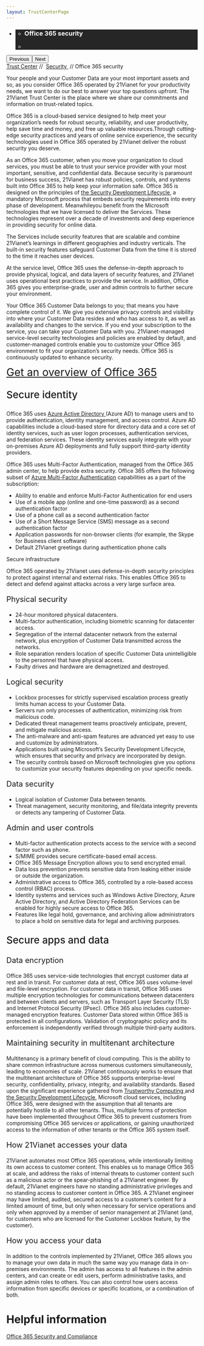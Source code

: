 ```yaml
---
layout: TrustCenterPage
---
```

<div class="row-fluid">
   <div class="span">
      <div>
         <div id="HeroWrapper" data-cols="1" data-view1="1" data-view2="1" data-view3="1" data-view4="1" class="row-fluid wider hero grid-container">
            <div class="span bp0-col-1-1 bp1-col-1-1 bp2-col-1-1 bp3-col-1-1">
               <div bi:type="slideshow" class="slideshow slideshow-hero hero" xmlns:bi="urn:schemas-microsoft-com:mscom:bi">
                  <ul bi:type="list" class="slides">
                     <li id="slide-1" bi:index="0" selectBi="">
                        <div class="heroitem light-foreground" bi:type="heroitem">
                           <div class="media" bi:parenttitle="t1">
                              <a href="" bi:track="False" bi:titleflag="t1" bi:index="0">
                                 <div data-picture="" data-alt="You are in control of your data" data-disable-swap-below="">
                                    <div data-src="https://c.s-microsoft.com/en-us/CMSImages/MS_TrustCenter_Privacy_Header.jpg?version=dc9c5b9b-c334-7922-892a-15c2cd65053d"></div>
                                    <noscript></noscript>
                                 </div>
                              </a>
                           </div>
                           <div class="text" bi:type="cta">
                              <div class="text-container">
                                 <div class="box" style="background: rgba(0,0,0,.85); color: #FFFFFF;">
                                    <ul bi:type="list" class="headerCaption subpageHeaderCaption">
                                       <li class="box-title">
                                          <h3 class="box-title" bi:type="title" bi:title="t1" style="color: #FFFFFF;">Office 365 security</h3>
                                       </li>
                                       <li class="box-actions box-description"><a target="_self" class="mscom-link" href=""></a></li>
                                    </ul>
                                 </div>
                              </div>
                           </div>
                        </div>
                     </li>
                  </ul>
                  <div class="navigation international" bi:track="false">
                     <div class="grid-container settop" data-title-text="Go To Slide "></div>
                  </div>
                  <div class="prev-next" bi:track="false"><button class="prev"><span class="icon-left" aria-hidden="true"></span><span class="screen-reader-text">Previous</span></button><button class="next"><span class="icon-right" aria-hidden="true"></span><span class="screen-reader-text">Next</span></button></div>
                  <div id="play-pause" class="play-pause" style="display:none">
                     <div class="pause"><button id="pauseButton" class="pause_button"><span class="icon-pause" aria-hidden="true"></span><span class="screen-reader-text">Pause</span></button></div>
                     <div class="play"><button id="playButton" class="play_button"><span class="icon-play" aria-hidden="true"></span><span class="screen-reader-text">Play</span></button></div>
                  </div>
               </div>
            </div>
         </div>
         <div id="BreadcrumbWrapper" data-cols="1" data-view1="1" data-view2="1" data-view3="1" data-view4="1" class="row-fluid grid-container mscom-grid-container breadcrumbs">
            <div class="span bp0-col-1-1 bp1-col-1-1 bp2-col-1-1 bp3-col-1-1"><a target="_self" class="mscom-link" href="../default.html">Trust Center</a> // 
               <a target="_self" class="mscom-link" href="../security/default.html">Security </a> // Office 365 security
            </div>
         </div>
         <div id="ContentWrapper" data-cols="2" data-view1="1" data-view2="2" data-view3="2" data-view4="2" class="row-fluid subpageBody">
            <div class="span bp0-col-1-1 bp2-col-2-1 bp3-col-2-1 bp1-col-2-2">
               <p>Your people and your Customer Data are your most important assets and so, as you consider Office 365 operated by 21Vianet for your productivity needs, we want to do our best to answer your top questions upfront. The 21Vianet Trust Center is the place where we share our commitments and information on trust-related topics.
               </p>
               <p>Office 365 is a cloud-based service designed to help meet your organization’s needs for robust security, reliability, and user productivity, help save time and money, and free up valuable resources.Through cutting-edge security practices and years of online service experience, the security technologies used in Office 365 operated by 21Vianet deliver the robust security you deserve.</p>
               <p>As an Office 365 customer, when you move your organization to cloud services, you must be able to trust your service provider with your most important, sensitive, and confidential data. Because security is paramount for business success, 21Vianet has robust policies, controls, and systems built into Office 365 to help keep your information safe. Office 365 is designed on the principles of <a href="https://www.microsoft.com/en-us/sdl/default.aspx">the Security Development Lifecycle</a>, a mandatory Microsoft process that embeds security requirements into every phase of development. Meanwhileyou benefit from the Microsoft technologies that we have licensed to deliver the Services.  These technologies represent over a decade of investments and deep experience in providing security for online data.</p>
               <p>The Services include security features that are scalable and combine 21Vianet’s learnings in different geographies and industry verticals.  The built-in security features safeguard Customer Data from the time it is stored to the time it reaches user devices.</p>
               <p>At the service level, Office 365 uses the defense-in-depth approach to provide physical, logical, and data layers of security features, and 21Vianet uses operational best practices to provide the service. In addition, Office 365 gives you enterprise-grade, user and admin controls to further secure your environment.</p>
               <p>Your Office 365 Customer Data belongs to you; that means you have complete control of it. We give you extensive privacy controls and visibility into where your Customer Data resides and who has access to it, as well as availability and changes to the service. If you end your subscription to the service, you can take your Customer Data with you. 21Vianet-managed service-level security technologies and policies are enabled by default, and customer-managed controls enable you to customize your Office 365 environment to fit your organization’s security needs. Office 365 is continuously updated to enhance security.</p>
               <p><a href="../cloudservices/office-365.html" style="font-size:28px">Get an overview of Office 365</a></p>
               <p style="font-size:26px;font-weight:500;" id="Secure_identity">Secure identity</p>
               <p>Office 365 uses <a href="https://www.azure.cn/home/features/identity/"> Azure Active Directory </a>(Azure AD) to manage users and to provide authentication, identity management, and access control. Azure AD capabilities include a cloud-based store for directory data and a core set of identity services, such as user logon processes, authentication services, and federation services. These identity services easily integrate with your on-premises Azure AD deployments and fully support third-party identity providers.</p>
               <p>Office 365 uses Multi-Factor Authentication, managed from the Office 365 admin center, to help provide extra security. Office 365 offers the following subset of <a href="https://www.azure.cn/home/features/multi-factor-authentication/">Azure Multi-Factor Authentication</a> capabilities as a part of the subscription:</p>
               <ul style="list-style-type:disc">
                  <li>Ability to enable and enforce Multi-Factor Authentication for end users</li>
                  <li>Use of a mobile app (online and one-time password) as a second authentication factor</li>
                  <li>Use of a phone call as a second authentication factor</li>
                  <li>Use of a Short Message Service (SMS) message as a second authentication factor</li>
                  <li>Application passwords for non-browser clients (for example, the Skype for Business client software)</li>
                  <li>Default 21Vianet greetings during authentication phone calls</li>
               </ul>
               <c id="Secure_infrastructure">Secure infrastructure</p>
               <p>Office 365 operated by 21Vianet uses defense-in-depth security principles to protect against internal and external risks. This enables Office 365 to detect and defend against attacks across a very large surface area.</p>
               <p style="font-size:20px">Physical security</p>
               <ul style="list-style-type:disc">
                  <li>24-hour monitored physical datacenters.</li> 
                  <li>Multi-factor authentication, including biometric scanning for datacenter access.</li> 
                  <li>Segregation of the internal datacenter network from the external network, plus encryption of Customer Data transmitted across the networks.</li> 
                  <li>Role separation renders location of specific Customer Data unintelligible to the personnel that have physical access.</li> 
                  <li>Faulty drives and hardware are demagnetized and destroyed.</li> 
               </ul>
               <p style="font-size:20px">Logical security</p>
               <ul style="list-style-type:disc">
                  <li>Lockbox processes for strictly supervised escalation process greatly limits human access to your Customer Data. </li>
                  <li>Servers run only processes of authentication, minimizing risk from malicious code.</li>
                  <li>Dedicated threat management teams proactively anticipate, prevent, and mitigate malicious access.</li>
                  <li>The anti-malware and anti-spam features are advanced yet easy to use and customize by administrators.</li>
                  <li>Applications built using Microsoft’s Security Development Lifecycle, which ensures that security and privacy are incorporated by design.   </li>
                  <li>The security controls based on Microsoft technologies give you options to customize your security features depending on your specific needs.</li>
               </ul>
               <p style="font-size:20px">Data security</p>
               <ul style="list-style-type:disc">
                  <li>Logical isolation of Customer Data between tenants.</li>
                  <li>Threat management, security monitoring, and file/data integrity prevents or detects any tampering of Customer Data.</li>
               </ul>
               <p style="font-size:20px">Admin and user controls</p>
               <ul style="list-style-type:disc">
                  <li>Multi-factor authentication protects access to the service with a second factor such as phone.</li>
                  <li>S/MIME provides secure certificate-based email access.</li>
                  <li>Office 365 Message Encryption allows you to send encrypted email.</li>
                  <li>Data loss prevention prevents sensitive data from leaking either inside or outside the organization.  </li>
                  <li>Administrative access to Office 365, controlled by a role-based access control (RBAC) process. </li>
                  <li>Identity systems and services such as Windows Active Directory, Azure Active Directory, and Active Directory Federation Services can be enabled for highly secure access to Office 365.</li>
                  <li>Features like legal hold, governance, and archiving allow administrators to place a hold on sensitive data for legal and archiving purposes.</li>
               </ul>
               <p style="font-size:26px;font-weight:500;" id="Secure_apps_and_data">Secure apps and data</p>
               <p style="font-size:20px">Data encryption</font>
               <p>Office 365 uses service-side technologies that encrypt customer data at rest and in transit. For customer data at rest, Office 365 uses volume-level and file-level encryption. For customer data in transit, Office 365 uses multiple encryption technologies for communications between datacenters and between clients and servers, such as Transport Layer Security (TLS) and Internet Protocol Security (IPsec). Office 365 also includes customer-managed encryption features. Customer Data stored within Office 365 is protected in all configurations. Validation of cryptographic policy and its enforcement is independently verified through multiple third-party auditors.</p>
               <p style="font-size:20px">Maintaining security in multitenant architecture</font>
               <p>Multitenancy is a primary benefit of cloud computing. This is the ability to share common infrastructure across numerous customers simultaneously, leading to economies of scale. 21Vianet continuously works to ensure that the multitenant architecture of Office 365 supports enterprise-level security, confidentiality, privacy, integrity, and availability standards. Based upon the significant experience gathered from <a href="https://www.trustcenter.cn/">Trustworthy Computing </a>and <a href="">the Security Development Lifecycle</a>, Microsoft cloud services, including Office 365, were designed with the assumption that all tenants are potentially hostile to all other tenants. Thus, multiple forms of protection have been implemented throughout Office 365 to prevent customers from compromising Office 365 services or applications, or gaining unauthorized access to the information of other tenants or the Office 365 system itself.</p>
               <p style="font-size:20px">How 21Vianet accesses your data</p>
               <p>21Vianet automates most Office 365 operations, while intentionally limiting its own access to customer content. This enables us to manage Office 365 at scale, and address the risks of internal threats to customer content such as a malicious actor or the spear-phishing of a 21Vianet engineer. By default, 21Vianet engineers have no standing administrative privileges and no standing access to customer content in Office 365. A 21Vianet engineer may have limited, audited, secured access to a customer’s content for a limited amount of time, but only when necessary for service operations and only when approved by a member of senior management at 21Vianet (and, for customers who are licensed for the Customer Lockbox feature, by the customer).</p>
               <p style="font-size:20px">How you access your data</p>
               <p>In addition to the controls implemented by 21Vianet, Office 365 allows you to manage your own data in much the same way you manage data in on-premises environments. The admin has access to all features in the admin centers, and can create or edit users, perform administrative tasks, and assign admin roles to others. You can also control how users access information from specific devices or specific locations, or a combination of both.</p>
            </div> 
            <div class="span bp0-col-1-1 bp2-col-2-1 bp3-col-2-1 bp1-col-2-2 bp0-clear bp1-clear">
               <div id="SideBarWrapper" data-cols="1" data-view1="1" data-view2="1" data-view3="1" data-view4="1" class="row-fluid">
                  <div id="HelpfulInformation" class="span bp0-col-1-1 bp1-col-1-1 bp2-col-1-1 bp3-col-1-1">
                     <h1>Helpful information</h1>
                     <label><a target="_self" class="mscom-link" href="#">Office 365 Security and Compliance </a></label><br/>
                  </div>
               </div>
            </div>
         </div>
      </div>
   </div>
</div>
<div class="row-fluid" data-view4="1" data-view3="1" data-view2="1" data-view1="1" data-cols="1">
   <div class="span bp0-col-1-1 bp1-col-1-1 bp2-col-1-1 bp3-col-1-1"></div>
</div>
